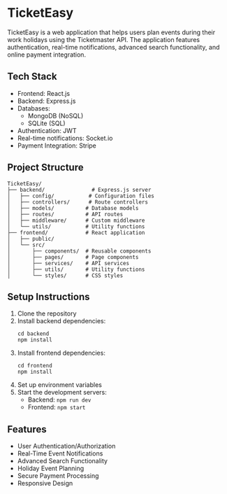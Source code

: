 # TicketEasy

TicketEasy is a web application that helps users plan events during their work holidays using the Ticketmaster API. The application features authentication, real-time notifications, advanced search functionality, and online payment integration.

## Tech Stack

- Frontend: React.js
- Backend: Express.js
- Databases: 
  - MongoDB (NoSQL)
  - SQLite (SQL)
- Authentication: JWT
- Real-time notifications: Socket.io
- Payment Integration: Stripe

## Project Structure

```
TicketEasy/
├── backend/               # Express.js server
│   ├── config/           # Configuration files
│   ├── controllers/      # Route controllers
│   ├── models/          # Database models
│   ├── routes/          # API routes
│   ├── middleware/      # Custom middleware
│   └── utils/           # Utility functions
├── frontend/            # React application
│   ├── public/
│   └── src/
│       ├── components/  # Reusable components
│       ├── pages/       # Page components
│       ├── services/    # API services
│       ├── utils/       # Utility functions
│       └── styles/      # CSS styles
```

## Setup Instructions

1. Clone the repository
2. Install backend dependencies:
   ```
   cd backend
   npm install
   ```
3. Install frontend dependencies:
   ```
   cd frontend
   npm install
   ```
4. Set up environment variables
5. Start the development servers:
   - Backend: `npm run dev`
   - Frontend: `npm start`

## Features

- User Authentication/Authorization
- Real-Time Event Notifications
- Advanced Search Functionality
- Holiday Event Planning
- Secure Payment Processing
- Responsive Design 
